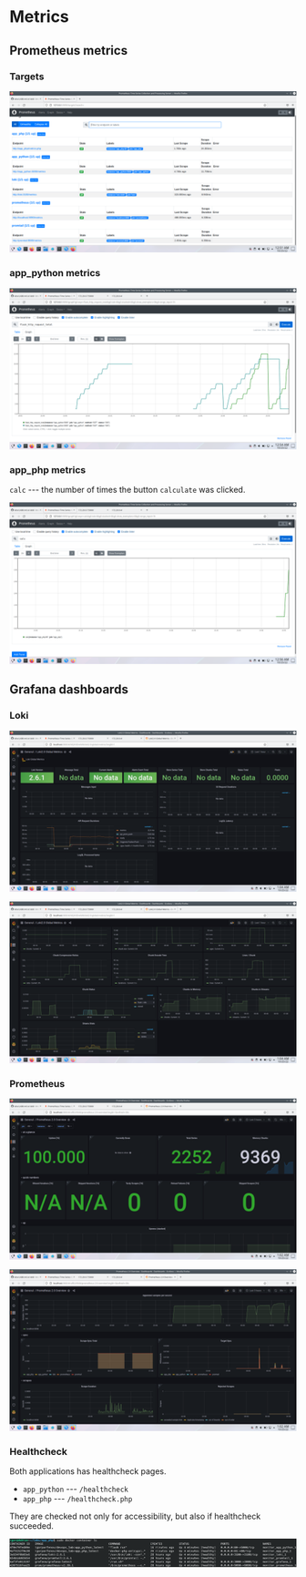 # Metrics

## Prometheus metrics

### Targets

![targets](/monitor/screenshots/3.png)

### app_python metrics

![app_python metrics](/monitor/screenshots/4.png)

### app_php metrics

`calc` --- the number of times the button `calculate` was clicked.

![app_php metrics](/monitor/screenshots/5.png)

## Grafana dashboards

### Loki

![loki_1](/monitor/screenshots/6.png)

![loki_2](/monitor/screenshots/7.png)

### Prometheus

![prometheus_1](/monitor/screenshots/8.png)

![prometheus_2](/monitor/screenshots/9.png)

### Healthcheck

Both applications has healthcheck pages.

* `app_python` --- `/healthcheck`
* `app_php` --- `/healthcheck.php`

They are checked not only for accessibility, but also if healthcheck
succeeded.

![healthcheck](/monitor/screenshots/10.png)
